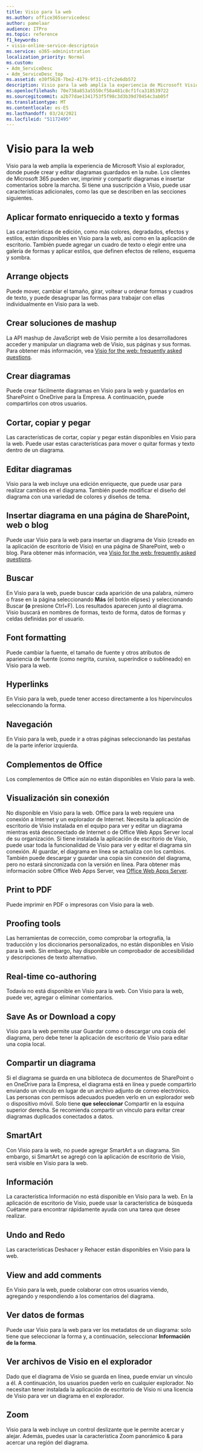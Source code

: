 ```yaml
---
title: Visio para la web
ms.author: office365servicedesc
author: pamelaar
audience: ITPro
ms.topic: reference
f1_keywords:
- visio-online-service-descriptoin
ms.service: o365-administration
localization_priority: Normal
ms.custom:
- Adm_ServiceDesc
- Adm_ServiceDesc_top
ms.assetid: e30f5628-7be2-4179-9f31-c1fc2e6db572
description: Visio para la web amplía la experiencia de Microsoft Visio al explorador, donde puede crear y editar diagramas guardados en la nube. Los clientes de Microsoft 365 pueden ver, imprimir y compartir diagramas e insertar comentarios sobre la marcha.
ms.openlocfilehash: 70e738a853a5550cf58a481c8cf1fca318539722
ms.sourcegitcommit: a2b77dae1341753f5f98c3d3b39d70454c3ab05f
ms.translationtype: MT
ms.contentlocale: es-ES
ms.lasthandoff: 03/24/2021
ms.locfileid: "51172495"
---
```

# <a name="visio-for-the-web"></a>Visio para la web

Visio para la web amplía la experiencia de Microsoft Visio al explorador, donde puede crear y editar diagramas guardados en la nube. Los clientes de Microsoft 365 pueden ver, imprimir y compartir diagramas e insertar comentarios sobre la marcha. Si tiene una suscripción a Visio, puede usar características adicionales, como las que se describen en las secciones siguientes.
  
## <a name="apply-rich-formatting-to-text-and-shapes"></a>Aplicar formato enriquecido a texto y formas

Las características de edición, como más colores, degradados, efectos y estilos, están disponibles en Visio para la web, así como en la aplicación de escritorio. También puede agregar un cuadro de texto o elegir entre una galería de formas y aplicar estilos, que definen efectos de relleno, esquema y sombra.
  
## <a name="arrange-objects"></a>Arrange objects

Puede mover, cambiar el tamaño, girar, voltear u ordenar formas y cuadros de texto, y puede desagrupar las formas para trabajar con ellas individualmente en Visio para la web.
  
## <a name="build-mashup-solutions"></a>Crear soluciones de mashup

La API mashup de JavaScript web de Visio permite a los desarrolladores acceder y manipular un diagrama web de Visio, sus páginas y sus formas. Para obtener más información, vea [Visio for the web: frequently asked questions](https://support.office.com/article/e6647040-2fca-42ec-9fa5-d16a4e39e0ee).
  
## <a name="create-diagrams"></a>Crear diagramas

Puede crear fácilmente diagramas en Visio para la web y guardarlos en SharePoint o OneDrive para la Empresa. A continuación, puede compartirlos con otros usuarios.
  
## <a name="cut-copy-and-paste"></a>Cortar, copiar y pegar

Las características de cortar, copiar y pegar están disponibles en Visio para la web. Puede usar estas características para mover o quitar formas y texto dentro de un diagrama.
  
## <a name="edit-diagrams"></a>Editar diagramas

Visio para la web incluye una edición enriquecte, que puede usar para realizar cambios en el diagrama. También puede modificar el diseño del diagrama con una variedad de colores y diseños de tema.
  
## <a name="embed-diagram-in-a-sharepoint-web-or-blog-page"></a>Insertar diagrama en una página de SharePoint, web o blog

Puede usar Visio para la web para insertar un diagrama de Visio (creado en la aplicación de escritorio de Visio) en una página de SharePoint, web o blog. Para obtener más información, vea [Visio for the web: frequently asked questions](https://support.office.com/article/e6647040-2fca-42ec-9fa5-d16a4e39e0ee).
  
## <a name="find"></a>Buscar

En Visio para la web, puede buscar cada aparición de una palabra, número o frase en la página seleccionando **Más** (el botón elipses) y seleccionando Buscar **(o** presione Ctrl+F). Los resultados aparecen junto al diagrama. Visio buscará en nombres de formas, texto de forma, datos de formas y celdas definidas por el usuario.
  
## <a name="font-formatting"></a>Font formatting

Puede cambiar la fuente, el tamaño de fuente y otros atributos de apariencia de fuente (como negrita, cursiva, superíndice o sublineado) en Visio para la web.
  
## <a name="hyperlinks"></a>Hyperlinks

En Visio para la web, puede tener acceso directamente a los hipervínculos seleccionando la forma.
  
## <a name="navigation"></a>Navegación

En Visio para la web, puede ir a otras páginas seleccionando las pestañas de la parte inferior izquierda.
  
## <a name="office-add-ins"></a>Complementos de Office

Los complementos de Office aún no están disponibles en Visio para la web.
  
## <a name="offline-viewing"></a>Visualización sin conexión

No disponible en Visio para la web. Office para la web requiere una conexión a Internet y un explorador de Internet. Necesita la aplicación de escritorio de Visio instalada en el equipo para ver y editar un diagrama mientras está desconectado de Internet o de Office Web Apps Server local de su organización. Si tiene instalada la aplicación de escritorio de Visio, puede usar toda la funcionalidad de Visio para ver y editar el diagrama sin conexión. Al guardar, el diagrama en línea se actualiza con los cambios. También puede descargar y guardar una copia sin conexión del diagrama, pero no estará sincronizada con la versión en línea. Para obtener más información sobre Office Web Apps Server, vea [Office Web Apps Server](/webappsserver/how-office-web-apps-work-on-premises-with-sharepoint-2013).
  
## <a name="print-to-pdf"></a>Print to PDF

Puede imprimir en PDF o impresoras con Visio para la web.
  
## <a name="proofing-tools"></a>Proofing tools

Las herramientas de corrección, como comprobar la ortografía, la traducción y los diccionarios personalizados, no están disponibles en Visio para la web. Sin embargo, hay disponible un comprobador de accesibilidad y descripciones de texto alternativo.
  
## <a name="real-time-co-authoring"></a>Real-time co-authoring

Todavía no está disponible en Visio para la web. Con Visio para la web, puede ver, agregar o eliminar comentarios.
  
## <a name="save-as-or-download-a-copy"></a>Save As or Download a copy

Visio para la web permite usar Guardar como o descargar una copia del diagrama, pero debe tener la aplicación de escritorio de Visio para editar una copia local.
  
## <a name="share-a-diagram"></a>Compartir un diagrama

Si el diagrama se guarda en una biblioteca de documentos de SharePoint o en OneDrive para la Empresa, el diagrama está en línea y puede compartirlo enviando un vínculo en lugar de un archivo adjunto de correo electrónico. Las personas con permisos adecuados pueden verlo en un explorador web o dispositivo móvil. Solo tiene **que seleccionar** Compartir en la esquina superior derecha. Se recomienda compartir un vínculo para evitar crear diagramas duplicados conectados a datos.
  
## <a name="smartart"></a>SmartArt

Con Visio para la web, no puede agregar SmartArt a un diagrama. Sin embargo, si SmartArt se agregó con la aplicación de escritorio de Visio, será visible en Visio para la web.
  
## <a name="tell-me"></a>Información

La característica Información no está disponible en Visio para la web. En la aplicación de escritorio de Visio, puede usar la característica de búsqueda Cuétame para encontrar rápidamente ayuda con una tarea que desee realizar.
  
## <a name="undo-and-redo"></a>Undo and Redo

Las características Deshacer y Rehacer están disponibles en Visio para la web.
  
## <a name="view-and-add-comments"></a>View and add comments

 En Visio para la web, puede colaborar con otros usuarios viendo, agregando y respondiendo a los comentarios del diagrama. 
  
## <a name="view-shape-data"></a>Ver datos de formas

Puede usar Visio para la web para ver los metadatos de un diagrama: solo tiene que seleccionar la forma y, a continuación, seleccionar **Información de la forma**.
  
## <a name="view-visio-files-in-the-browser"></a>Ver archivos de Visio en el explorador

Dado que el diagrama de Visio se guarda en línea, puede enviar un vínculo a él. A continuación, los usuarios pueden verlo en cualquier explorador. No necesitan tener instalada la aplicación de escritorio de Visio ni una licencia de Visio para ver un diagrama en el explorador.
  
## <a name="zoom"></a>Zoom

Visio para la web incluye un control deslizante que le permite acercar y alejar. Además, puedes usar la característica Zoom panorámico &amp; para acercar una región del diagrama.
